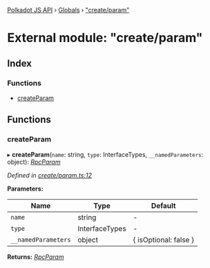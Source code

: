 [Polkadot JS API](../README.md) › [Globals](../globals.md) › ["create/param"](_create_param_.md)

# External module: "create/param"

## Index

### Functions

* [createParam](_create_param_.md#createparam)

## Functions

###  createParam

▸ **createParam**(`name`: string, `type`: InterfaceTypes, `__namedParameters`: object): *[RpcParam](../interfaces/_types_.rpcparam.md)*

*Defined in [create/param.ts:12](https://github.com/polkadot-js/api/blob/f9a42e47e/packages/type-jsonrpc/src/create/param.ts#L12)*

**Parameters:**

Name | Type | Default |
------ | ------ | ------ |
`name` | string | - |
`type` | InterfaceTypes | - |
`__namedParameters` | object |  { isOptional: false } |

**Returns:** *[RpcParam](../interfaces/_types_.rpcparam.md)*

